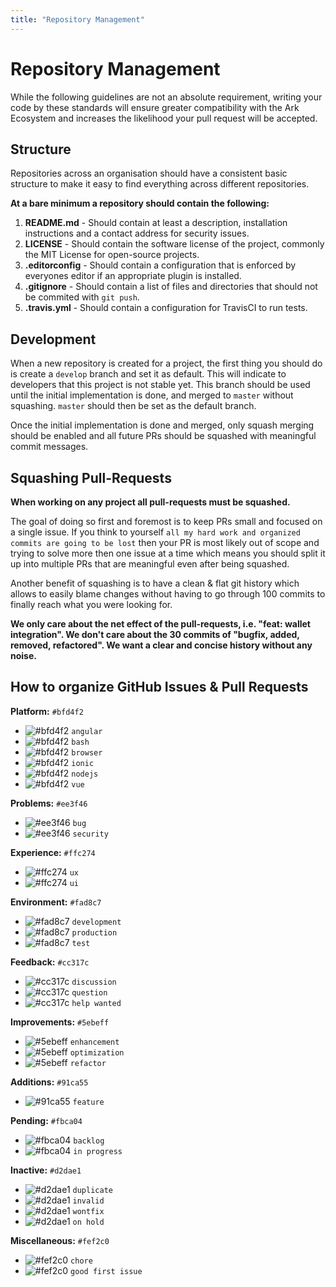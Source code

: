 ```yaml
---
title: "Repository Management"
---
```


# Repository Management

While the following guidelines are not an absolute requirement, writing your code by these standards will ensure greater compatibility with the Ark Ecosystem and increases the likelihood your pull request will be accepted.

## Structure

Repositories across an organisation should have a consistent basic structure to make it easy to find everything across different repositories.

**At a bare minimum a repository should contain the following:**

1. **README.md** - Should contain at least a description, installation instructions and a contact address for security issues.
2. **LICENSE** - Should contain the software license of the project, commonly the MIT License for open-source projects.
3. **.editorconfig** - Should contain a configuration that is enforced by everyones editor if an appropriate plugin is installed.
4. **.gitignore** - Should contain a list of files and directories that should not be commited with `git push`.
5. **.travis.yml** - Should contain a configuration for TravisCI to run tests.

## Development

When a new repository is created for a project, the first thing you should do is create a `develop` branch and set it as default. This will indicate to developers that this project is not stable yet. This branch should be used until the initial implementation is done, and merged to `master` without squashing. `master` should then be set as the default branch.

Once the initial implementation is done and merged, only squash merging should be enabled and all future PRs should be squashed with meaningful commit messages.

## Squashing Pull-Requests

**When working on any project all pull-requests must be squashed.**

The goal of doing so first and foremost is to keep PRs small and focused on a single issue. If you think to yourself `all my hard work and organized commits are going to be lost` then your PR is most likely out of scope and trying to solve more then one issue at a time which means you should split it up into multiple PRs that are meaningful even after being squashed.

Another benefit of squashing is to have a clean & flat git history which allows to easily blame changes without having to go through 100 commits to finally reach what you were looking for.

**We only care about the net effect of the pull-requests, i.e. "feat: wallet integration". We don't care about the 30 commits of "bugfix, added, removed, refactored". We want a clear and concise history without any noise.**

## How to organize GitHub Issues & Pull Requests

**Platform:** `#bfd4f2`
- ![#bfd4f2](https://placehold.it/15/bfd4f2/000000?text=+) `angular`
- ![#bfd4f2](https://placehold.it/15/bfd4f2/000000?text=+) `bash`
- ![#bfd4f2](https://placehold.it/15/bfd4f2/000000?text=+) `browser`
- ![#bfd4f2](https://placehold.it/15/bfd4f2/000000?text=+) `ionic`
- ![#bfd4f2](https://placehold.it/15/bfd4f2/000000?text=+) `nodejs`
- ![#bfd4f2](https://placehold.it/15/bfd4f2/000000?text=+) `vue`

**Problems:** `#ee3f46`
- ![#ee3f46](https://placehold.it/15/ee3f46/000000?text=+) `bug`
- ![#ee3f46](https://placehold.it/15/ee3f46/000000?text=+) `security`

**Experience:** `#ffc274`
- ![#ffc274](https://placehold.it/15/ffc274/000000?text=+) `ux`
- ![#ffc274](https://placehold.it/15/ffc274/000000?text=+) `ui`

**Environment:** `#fad8c7`
- ![#fad8c7](https://placehold.it/15/fad8c7/000000?text=+) `development`
- ![#fad8c7](https://placehold.it/15/fad8c7/000000?text=+) `production`
- ![#fad8c7](https://placehold.it/15/fad8c7/000000?text=+) `test`

**Feedback:** `#cc317c`
- ![#cc317c](https://placehold.it/15/cc317c/000000?text=+) `discussion`
- ![#cc317c](https://placehold.it/15/cc317c/000000?text=+) `question`
- ![#cc317c](https://placehold.it/15/cc317c/000000?text=+) `help wanted`

**Improvements:** `#5ebeff`
- ![#5ebeff](https://placehold.it/15/5ebeff/000000?text=+) `enhancement`
- ![#5ebeff](https://placehold.it/15/5ebeff/000000?text=+) `optimization`
- ![#5ebeff](https://placehold.it/15/5ebeff/000000?text=+) `refactor`

**Additions:** `#91ca55`
- ![#91ca55](https://placehold.it/15/91ca55/000000?text=+) `feature`

**Pending:** `#fbca04`
- ![#fbca04](https://placehold.it/15/fbca04/000000?text=+) `backlog`
- ![#fbca04](https://placehold.it/15/fbca04/000000?text=+) `in progress`

**Inactive:** `#d2dae1`
- ![#d2dae1](https://placehold.it/15/d2dae1/000000?text=+) `duplicate`
- ![#d2dae1](https://placehold.it/15/d2dae1/000000?text=+) `invalid`
- ![#d2dae1](https://placehold.it/15/d2dae1/000000?text=+) `wontfix`
- ![#d2dae1](https://placehold.it/15/d2dae1/000000?text=+) `on hold`

**Miscellaneous:** `#fef2c0`
- ![#fef2c0](https://placehold.it/15/fef2c0/000000?text=+) `chore`
- ![#fef2c0](https://placehold.it/15/fef2c0/000000?text=+) `good first issue`
